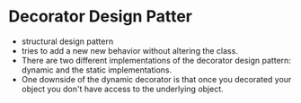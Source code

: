 # Decorator Design Patter

* structural design pattern
* tries to add a new new behavior without altering the class.
* There are two different implementations of the decorator design pattern: dynamic and the static implementations.
* One downside of the dynamic decorator is that once you decorated your object you don't have access to the underlying object.

